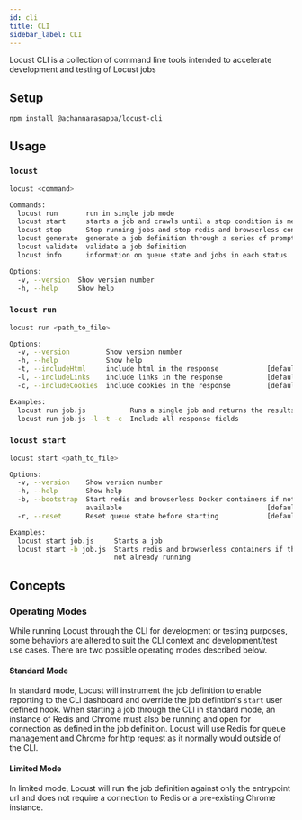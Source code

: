 ```yaml
---
id: cli
title: CLI
sidebar_label: CLI
---
```


Locust CLI is a collection of command line tools intended to accelerate development and testing of Locust jobs

## Setup

```sh
npm install @achannarasappa/locust-cli
```

## Usage

### `locust`
```sh
locust <command>

Commands:
  locust run       run in single job mode
  locust start     starts a job and crawls until a stop condition is met
  locust stop      Stop running jobs and stop redis and browserless containers
  locust generate  generate a job definition through a series of prompts
  locust validate  validate a job definition
  locust info      information on queue state and jobs in each status

Options:
  -v, --version  Show version number                                   [boolean]
  -h, --help     Show help                                             [boolean]
```

### `locust run`
```sh
locust run <path_to_file>

Options:
  -v, --version         Show version number                            [boolean]
  -h, --help            Show help                                      [boolean]
  -t, --includeHtml     include html in the response            [default: false]
  -l, --includeLinks    include links in the response           [default: false]
  -c, --includeCookies  include cookies in the response         [default: false]

Examples:
  locust run job.js           Runs a single job and returns the results
  locust run job.js -l -t -c  Include all response fields
```

### `locust start`
```sh
locust start <path_to_file>

Options:
  -v, --version    Show version number                                 [boolean]
  -h, --help       Show help                                           [boolean]
  -b, --bootstrap  Start redis and browserless Docker containers if not already
                   available                                    [default: false]
  -r, --reset      Reset queue state before starting            [default: false]

Examples:
  locust start job.js     Starts a job
  locust start -b job.js  Starts redis and browserless containers if they are
                          not already running
```

## Concepts

### Operating Modes

While running Locust through the CLI for development or testing purposes, some behaviors are altered to suit the CLI context and development/test use cases. There are two possible operating modes described below.

#### Standard Mode

In standard mode, Locust will instrument the job definition to enable reporting to the CLI dashboard and override the job defintion's `start` user defined hook. When starting a job through the CLI in standard mode, an instance of Redis and Chrome must also be running and open for connection as defined in the job definition. Locust will use Redis for queue management and Chrome for http request as it normally would outside of the CLI.

#### Limited Mode

In limited mode, Locust will run the job definition against only the entrypoint url and does not require a connection to Redis or a pre-existing Chrome instance.